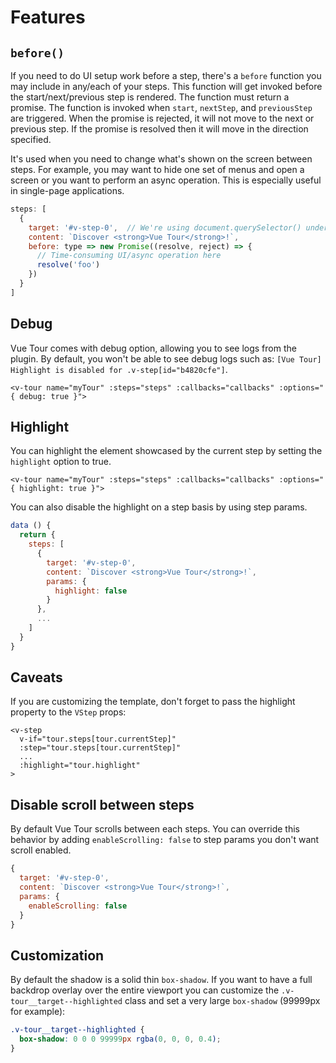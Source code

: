 # Features

## `before()`

If you need to do UI setup work before a step, there's a `before` function you may include in any/each of your steps. This function will get invoked before the start/next/previous step is rendered. The function must return a promise. The function is invoked when `start`, `nextStep`, and `previousStep` are triggered. When the promise is rejected, it will not move to the next or previous step. If the promise is resolved then it will move in the direction specified.

It's used when you need to change what's shown on the screen between steps. For example, you may want to hide one set of menus and open a screen or you want to perform an async operation. This is especially useful in single-page applications.

```js
steps: [
  {
    target: '#v-step-0',  // We're using document.querySelector() under the hood
    content: `Discover <strong>Vue Tour</strong>!`,
    before: type => new Promise((resolve, reject) => {
      // Time-consuming UI/async operation here
      resolve('foo')
    })
  }
]
```

## Debug

Vue Tour comes with debug option, allowing you to see logs from the plugin. By default, you won't be able to see debug logs such as: `[Vue Tour] Highlight is disabled for .v-step[id="b4820cfe"]`.

```vue
<v-tour name="myTour" :steps="steps" :callbacks="callbacks" :options="{ debug: true }">
```

## Highlight

You can highlight the element showcased by the current step by setting the `highlight` option to true.

```vue
<v-tour name="myTour" :steps="steps" :callbacks="callbacks" :options="{ highlight: true }">
```

You can also disable the highlight on a step basis by using step params.

```js
data () {
  return {
    steps: [
      {
        target: '#v-step-0',
        content: `Discover <strong>Vue Tour</strong>!`,
        params: {
          highlight: false
        }
      },
      ...
    ]
  }
}
```


## Caveats

If you are customizing the template, don't forget to pass the highlight property to the `VStep` props:

```
<v-step
  v-if="tour.steps[tour.currentStep]"
  :step="tour.steps[tour.currentStep]"
  ...
  :highlight="tour.highlight"
>
```

## Disable scroll between steps

By default Vue Tour scrolls between each steps. You can override this behavior by adding `enableScrolling: false` to step params you don't want scroll enabled.

```js
{
  target: '#v-step-0',
  content: `Discover <strong>Vue Tour</strong>!`,
  params: {
    enableScrolling: false
  }
}
```

## Customization

By default the shadow is a solid thin `box-shadow`. If you want to have a full backdrop overlay over the entire viewport you can customize the `.v-tour__target--highlighted` class and set a very large `box-shadow` (99999px for example):

```css
.v-tour__target--highlighted {
  box-shadow: 0 0 0 99999px rgba(0, 0, 0, 0.4);
}
```
